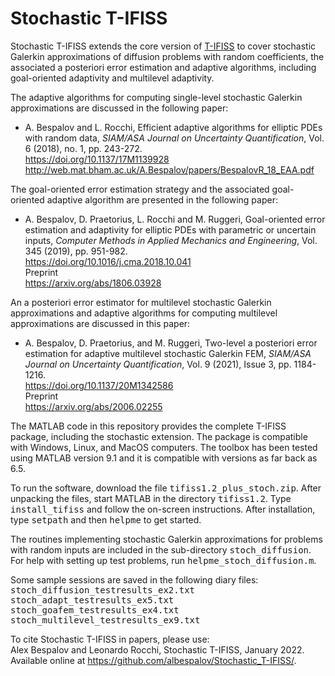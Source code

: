 # Stochastic T-IFISS

Stochastic T-IFISS extends the core version of <a href="https://www.manchester.ac.uk/ifiss/tifiss.html" target="_blank">T-IFISS</a> to cover stochastic Galerkin approximations of diffusion problems with random coefficients, the associated a posteriori error estimation and adaptive algorithms, including goal-oriented adaptivity and multilevel adaptivity.<br>

The adaptive algorithms for computing single-level stochastic Galerkin approximations are discussed in the following paper:
<ul>
  <li>
    A. Bespalov and L. Rocchi, Efficient adaptive algorithms for elliptic PDEs with random data,
    <i>SIAM/ASA Journal on Uncertainty Quantification</i>, Vol. 6 (2018), no. 1, pp. 243-272.<br>
    <a target="_blank" href="https://doi.org/10.1137/17M1139928">https://doi.org/10.1137/17M1139928</a><br>
    <a target="_blank" href="http://web.mat.bham.ac.uk/A.Bespalov/papers/BespalovR_18_EAA.pdf">
    http://web.mat.bham.ac.uk/A.Bespalov/papers/BespalovR_18_EAA.pdf</a>
  </li>
</ul>

The goal-oriented error estimation strategy and the associated goal-oriented adaptive algorithm are presented in the following paper:
<ul>
  <li>
    A. Bespalov, D. Praetorius, L. Rocchi and M. Ruggeri,
    Goal-oriented error estimation and adaptivity for elliptic PDEs with parametric or uncertain inputs,
    <i>Computer Methods in Applied Mechanics and Engineering</i>, Vol. 345 (2019), pp. 951-982.<br>
    <a target="_blank" href="https://doi.org/10.1016/j.cma.2018.10.041">
    https://doi.org/10.1016/j.cma.2018.10.041</a><br>
    Preprint<br>
    <a target="_blank" href="https://arxiv.org/abs/1806.03928">https://arxiv.org/abs/1806.03928</a>
  </li>
</ul>

An a posteriori error estimator for multilevel stochastic Galerkin approximations and adaptive algorithms for computing multilevel approximations are discussed in this paper:
<ul>
  <li>
    A. Bespalov, D. Praetorius, and M. Ruggeri,
    Two-level a posteriori error estimation for adaptive multilevel stochastic Galerkin FEM,
    <i>SIAM/ASA Journal on Uncertainty Quantification</i>, Vol. 9 (2021), Issue 3, pp. 1184-1216.<br>
    <a target="_blank" href="https://doi.org/10.1137/20M1342586">https://doi.org/10.1137/20M1342586</a><br>
    Preprint<br>
    <a target="_blank" href="https://arxiv.org/abs/2006.02255">https://arxiv.org/abs/2006.02255</a>
  </li>
</ul>

The MATLAB code in this repository provides the complete T-IFISS package, including the stochastic extension.
The package is compatible with Windows, Linux, and MacOS computers.
The toolbox has been tested using MATLAB version 9.1 and it is compatible with versions as far back as 6.5.<br>

To run the software, download the file <TT>tifiss1.2_plus_stoch.zip</TT>.
After unpacking the files, start MATLAB in the directory <TT>tifiss1.2</TT>.
Type <TT>install_tifiss</TT> and follow the on-screen instructions.
After installation, type <TT>setpath</TT> and then <TT>helpme</TT> to get started.<br>

The routines implementing stochastic Galerkin approximations for problems with random inputs
are included in the sub-directory <TT>stoch_diffusion</TT>.
For help with setting up test problems, run <TT>helpme_stoch_diffusion.m</TT>.<br>

Some sample sessions are saved in the following diary files:<br>
<TT>stoch_diffusion_testresults_ex2.txt</TT><br>
<TT>stoch_adapt_testresults_ex5.txt</TT><br>
<TT>stoch_goafem_testresults_ex4.txt</TT><br>
<TT>stoch_multilevel_testresults_ex9.txt</TT><br>

To cite Stochastic T-IFISS in papers, please use:<br>
Alex Bespalov and Leonardo Rocchi, Stochastic T-IFISS, January 2022. Available online at https://github.com/albespalov/Stochastic_T-IFISS/.
